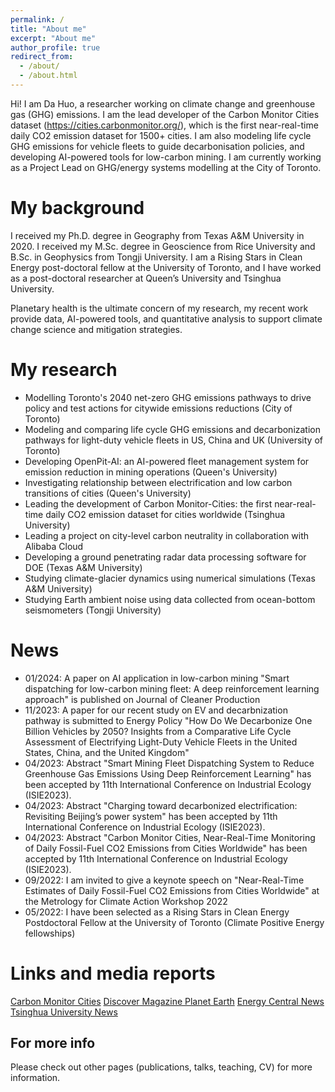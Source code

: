 ```yaml
---
permalink: /
title: "About me"
excerpt: "About me"
author_profile: true
redirect_from: 
  - /about/
  - /about.html
---
```


Hi! I am Da Huo, a researcher working on climate change and greenhouse gas (GHG) emissions. I am the lead developer of the Carbon Monitor Cities dataset (https://cities.carbonmonitor.org/), which is the first near-real-time daily CO2 emission dataset for 1500+ cities. I am also modeling life cycle GHG emissions for vehicle fleets to guide decarbonisation policies, and developing AI-powered tools for low-carbon mining. I am currently working as a Project Lead on GHG/energy systems modelling at the City of Toronto.

My background
======
I received my Ph.D. degree in Geography from Texas A&M University in 2020. I received my M.Sc. degree in Geoscience from Rice University and B.Sc. in Geophysics from Tongji University.
I am a Rising Stars in Clean Energy post-doctoral fellow at the University of Toronto, and I have worked as a post-doctoral researcher at Queen’s University and Tsinghua University.

Planetary health is the ultimate concern of my research, my recent work provide data, AI-powered tools, and quantitative analysis to support climate change science and mitigation strategies.

My research
======
* Modelling Toronto's 2040 net-zero GHG emissions pathways to drive policy and test actions for citywide emissions reductions (City of Toronto)
* Modeling and comparing life cycle GHG emissions and decarbonization pathways for light-duty vehicle fleets in US, China and UK (University of Toronto)
* Developing OpenPit-AI: an AI-powered fleet management system for emission reduction in mining operations (Queen's University)
* Investigating relationship between electrification and low carbon transitions of cities (Queen's University)
* Leading the development of Carbon Monitor-Cities: the first near-real-time daily CO2 emission dataset for cities worldwide (Tsinghua University)
* Leading a project on city-level carbon neutrality in collaboration with Alibaba Cloud
* Developing a ground penetrating radar data processing software for DOE (Texas A&M University)
* Studying climate-glacier dynamics using numerical simulations (Texas A&M University)
* Studying Earth ambient noise using data collected from ocean-bottom seismometers (Tongji University)

News
======
* 01/2024:  A paper on AI application in low-carbon mining "Smart dispatching for low-carbon mining fleet: A deep reinforcement learning approach" is published on Journal of Cleaner Production
* 11/2023: A paper for our recent study on EV and decarbnization pathway is submitted to Energy Policy "How Do We Decarbonize One Billion Vehicles by 2050? Insights from a Comparative Life Cycle Assessment of Electrifying Light-Duty Vehicle Fleets in the United States, China, and the United Kingdom"
* 04/2023: Abstract "Smart Mining Fleet Dispatching System to Reduce Greenhouse Gas Emissions Using Deep Reinforcement Learning" has been accepted by 11th International Conference on Industrial Ecology (ISIE2023).
* 04/2023: Abstract "Charging toward decarbonized electrification: Revisiting Beijing’s power system" has been accepted by 11th International Conference on Industrial Ecology (ISIE2023).
* 04/2023: Abstract "Carbon Monitor Cities, Near-Real-Time Monitoring of Daily Fossil-Fuel CO2 Emissions from Cities Worldwide" has been accepted by 11th International Conference on Industrial Ecology (ISIE2023).
* 09/2022: I am invited to give a keynote speech on "Near-Real-Time Estimates of Daily Fossil-Fuel CO2 Emissions from Cities Worldwide" at the Metrology for Climate Action Workshop 2022
* 05/2022: I have been selected as a Rising Stars in Clean Energy Postdoctoral Fellow at the University of Toronto (Climate Positive Energy fellowships)

Links and media reports
======
[Carbon Monitor Cities](https://cities.carbonmonitor.org/)
[Discover Magazine Planet Earth](https://www.discovermagazine.com/planet-earth/how-much-carbon-dioxide-does-your-city-produce-each-day)
[Energy Central News](https://energycentral.com/news/carbon-monitor-cities-near-real-time-daily-estimates-co-2-emissions-1500-cities-worldwide)
[Tsinghua University News](https://www.tsinghua.edu.cn/info/1175/98143.htm)

For more info
------
Please check out other pages (publications, talks, teaching, CV) for more information.
